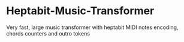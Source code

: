 # Heptabit-Music-Transformer
Very fast, large music transformer with heptabit MIDI notes encoding, chords counters and outro tokens
